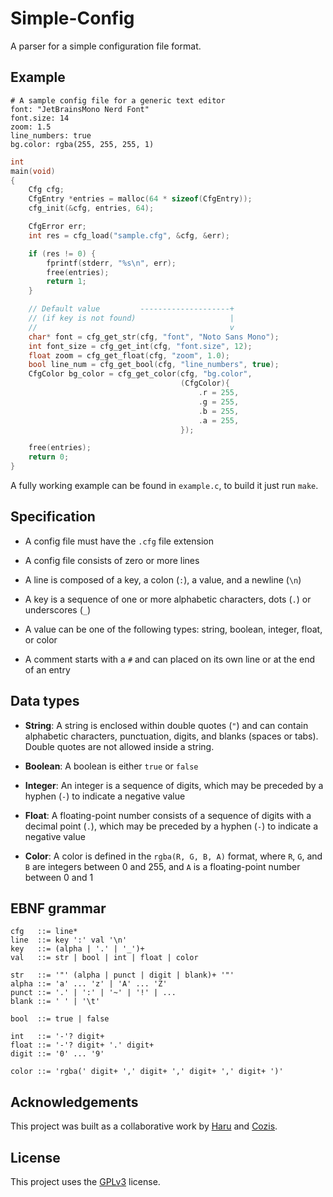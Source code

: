 # Simple-Config

A parser for a simple configuration file format.

## Example

```
# A sample config file for a generic text editor
font: "JetBrainsMono Nerd Font"
font.size: 14
zoom: 1.5
line_numbers: true
bg.color: rgba(255, 255, 255, 1)
```

```c
int
main(void)
{
    Cfg cfg;
    CfgEntry *entries = malloc(64 * sizeof(CfgEntry));
    cfg_init(&cfg, entries, 64);

    CfgError err;
    int res = cfg_load("sample.cfg", &cfg, &err);

    if (res != 0) {
        fprintf(stderr, "%s\n", err);
        free(entries);
        return 1;
    }

    // Default value         --------------------+
    // (if key is not found)                     |
    //                                           v
    char* font = cfg_get_str(cfg, "font", "Noto Sans Mono");
    int font_size = cfg_get_int(cfg, "font.size", 12);
    float zoom = cfg_get_float(cfg, "zoom", 1.0);
    bool line_num = cfg_get_bool(cfg, "line_numbers", true);
    CfgColor bg_color = cfg_get_color(cfg, "bg.color",
                                      (CfgColor){
                                          .r = 255,
                                          .g = 255,
                                          .b = 255,
                                          .a = 255,
                                      });

    free(entries);
    return 0;
}
```

A fully working example can be found in `example.c`, to build it just run `make`.

## Specification

-   A config file must have the `.cfg` file extension

-   A config file consists of zero or more lines

-   A line is composed of a key, a colon (`:`), a value, and a newline (`\n`)

-   A key is a sequence of one or more alphabetic characters, dots (`.`) or underscores (`_`)

-   A value can be one of the following types: string, boolean, integer, float, or color

-   A comment starts with a `#` and can placed on its own line or at the end of an entry

## Data types

-   **String**: A string is enclosed within double quotes (`"`) and can contain alphabetic characters, punctuation, digits, and blanks (spaces or tabs). Double quotes are not allowed inside a string.

-   **Boolean**: A boolean is either `true` or `false`

-   **Integer**: An integer is a sequence of digits, which may be preceded by a hyphen (`-`) to indicate a negative value

-   **Float**: A floating-point number consists of a sequence of digits with a decimal point (`.`), which may be preceded by a hyphen (`-`) to indicate a negative value

-   **Color**: A color is defined in the `rgba(R, G, B, A)` format, where `R`, `G`, and `B` are integers between 0 and 255, and `A` is a floating-point number between 0 and 1

## EBNF grammar

```
cfg   ::= line*
line  ::= key ':' val '\n'
key   ::= (alpha | '.' | '_')+
val   ::= str | bool | int | float | color

str   ::= '"' (alpha | punct | digit | blank)+ '"'
alpha ::= 'a' ... 'z' | 'A' ... 'Z'
punct ::= '.' | ':' | '~' | '!' | ...
blank ::= ' ' | '\t'

bool  ::= true | false

int   ::= '-'? digit+
float ::= '-'? digit+ '.' digit+
digit ::= '0' ... '9'

color ::= 'rgba(' digit+ ',' digit+ ',' digit+ ',' digit+ ')'
```

## Acknowledgements

This project was built as a collaborative work by [Haru](https://github.com/0xHaru) and [Cozis](https://github.com/cozis).

## License

This project uses the [GPLv3]() license.
